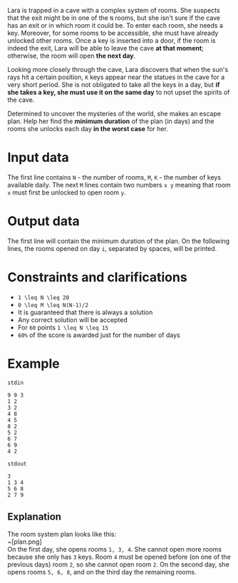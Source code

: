 Lara is trapped in a cave with a complex system of rooms. She suspects that the exit might be in one of the `N` rooms, but she isn't sure if the cave has an exit or in which room it could be. To enter each room, she needs a key. Moreover, for some rooms to be accessible, she must have already unlocked other rooms. Once a key is inserted into a door, if the room is indeed the exit, Lara will be able to leave the cave **at that moment**; otherwise, the room will open **the next day**.

Looking more closely through the cave, Lara discovers that when the sun's rays hit a certain position, `K` keys appear near the statues in the cave for a very short period. She is not obligated to take all the keys in a day, but **if she takes a key, she must use it on the same day** to not upset the spirits of the cave.

Determined to uncover the mysteries of the world, she makes an escape plan. Help her find the **minimum duration** of the plan (in days) and the rooms she unlocks each day **in the worst case** for her.

# Input data
The first line contains `N` - the number of rooms, `M`, `K` - the number of keys available daily. The next `M` lines contain two numbers `x y` meaning that room `x` must first be unlocked to open room `y`.

# Output data
The first line will contain the minimum duration of the plan. On the following lines, the rooms opened on day `i`, separated by spaces, will be printed.

# Constraints and clarifications
* `1 \leq N \leq 20`
* `0 \leq M \leq N(N-1)/2`
* It is guaranteed that there is always a solution
* Any correct solution will be accepted
* For `60` points `1 \leq N \leq 15`
* `60%` of the score is awarded just for the number of days

# Example

`stdin`
```
9 9 3
1 2
3 2
4 8
4 5
8 2
5 2
6 7
6 9
4 2
```

`stdout`
```
3
1 3 4
5 6 8
2 7 9
```

Explanation
---

The room system plan looks like this:
\
~[plan.png]
\
On the first day, she opens rooms `1, 3, 4`. She cannot open more rooms because she only has `3` keys. Room `4` must be opened before (on one of the previous days) room `2`, so she cannot open room `2`. On the second day, she opens rooms `5, 6, 8`, and on the third day the remaining rooms.